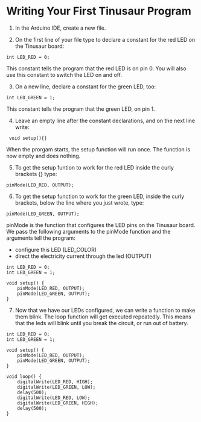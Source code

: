 # Writing Your First Tinusaur Program
1. In the Arduino IDE, create a new file.

2. On the first line of your file type to declare a constant for the red LED on the Tinusaur board:
```
int LED_RED = 0;
```
This constant tells the program that the red LED is on pin 0. You will also use this constant to switch the LED on and off.

3. On a new line, declare a constant for the green LED, too:
```
int LED_GREEN = 1;
```
This constant tells the program that the green LED, on pin 1.

4. Leave an empty line after the constant declarations, and on the next line write:
```
 void setup(){}
``` 
When the prorgam starts, the setup function will run once. The function is now empty and does nothing.

5. To get the setup funtion to work for the red LED inside the curly brackets {} type: 
```
pinMode(LED_RED, OUTPUT);
```

6. To get the setup function to work for the green LED, inside the curly brackets, below the line where you just wrote, type:
```
pinMode(LED_GREEN, OUTPUT);
```
pinMode is the function that configures the LED pins on the Tinusaur board. We pass the following arguments to the pinMode function and the arguments tell the program:
- configure this LED (LED_COLOR)
- direct the electricity current through the led (OUTPUT)

```
int LED_RED = 0;
int LED_GREEN = 1;

void setup() {
	pinMode(LED_RED, OUTPUT);
	pinMode(LED_GREEN, OUTPUT);
}
```

7. Now that we have our LEDs configured, we can write a function to make them blink.
The loop function will get executed repeatedly. This means that the leds will blink until you break the circuit, or run out of battery.

```
int LED_RED = 0;
int LED_GREEN = 1;

void setup() {
	pinMode(LED_RED, OUTPUT);
	pinMode(LED_GREEN, OUTPUT);
}

void loop() {
	digitalWrite(LED_RED, HIGH);
	digitalWrite(LED_GREEN, LOW);
	delay(500);
	digitalWrite(LED_RED, LOW);
	digitalWrite(LED_GREEN, HIGH);
	delay(500);
}
```
